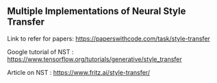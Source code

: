 ## Multiple Implementations of Neural Style Transfer

Link to refer for papers: https://paperswithcode.com/task/style-transfer

Google tutorial of NST : https://www.tensorflow.org/tutorials/generative/style_transfer

Article on NST : https://www.fritz.ai/style-transfer/
